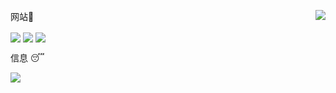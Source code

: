 网站🤖
<img align="right" src="https://count.getloli.com/get/@:gebilaowang66662?theme=rule34">

<a href="https://space.bilibili.com/13968192" target="_blank"><img  align=center src="https://img.shields.io/badge/Bilbil-B站-%23e622a7?style=flat"/></a>  <a href="https://tieba.baidu.com/p/9204495875?pid=151026537815&cid=0#151026537815" target="_blank"><img  align=center src="https://img.shields.io/badge/Tieba-贴吧-%231396d2?style=flat"/></a>  <a href="https://steamcommunity.com/profiles/76561198843747783/myworkshopfiles/?appid=431960" target="_blank"><img  align=center src="https://img.shields.io/badge/SteamWorkshop-Steam创意工坊-%230055aa?style=flat"/></a>

信息 😴

<img   align="center" src="https://github-readme-stats.vercel.app/api?username=gebilaowang66662&locale=cn&line_height=33&show_icons=true&hide=&theme=dark&rank_icon=default"/>
